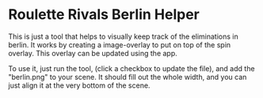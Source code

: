 # Roulette Rivals Berlin Helper

This is just a tool that helps to visually keep track of the eliminations in berlin.
It works by creating a image-overlay to put on top of the spin overlay. This overlay can be updated using the app.

To use it, just run the tool, (click a checkbox to update the file), and add the "berlin.png" to your scene.
It should fill out the whole width, and you can just align it at the very bottom of the scene.